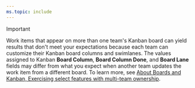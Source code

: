```yaml
---
ms.topic: include
---
```

 
> [!IMPORTANT]   
> Work items that appear on more than one team's Kanban board can yield results that don't meet your expectations because each team can customize their Kanban board columns and swimlanes. The values assigned to Kanban **Board Column**, **Board Column Done**, and **Board Lane** fields may differ from what you expect when another team updates the work item from a different board. To learn more, see [About Boards and Kanban, Exercising select features with multi-team ownership](../boards/kanban-overview.md#limits-multi-team).
 